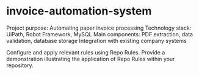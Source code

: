 # invoice-automation-system
Project purpose: Automating paper invoice processing 
Technology stack: UiPath, Robot Framework, MySQL 
Main components: PDF extraction, data validation, database storage Integration with existing company systems

Configure and apply relevant rules using Repo Rules.
Provide a demonstration illustrating the application of Repo Rules within your repository. 

